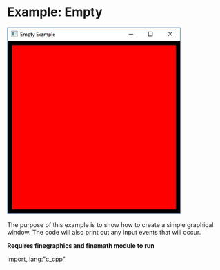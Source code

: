 # Example: Empty

![Screenshot](empty.jpg)

The purpose of this example is to show how to create a simple graphical window. The code will also print out any input events that will occur.

**Requires finegraphics and finemath module to run**

[import, lang:"c_cpp"](../../examples/graphics/empty.cpp)